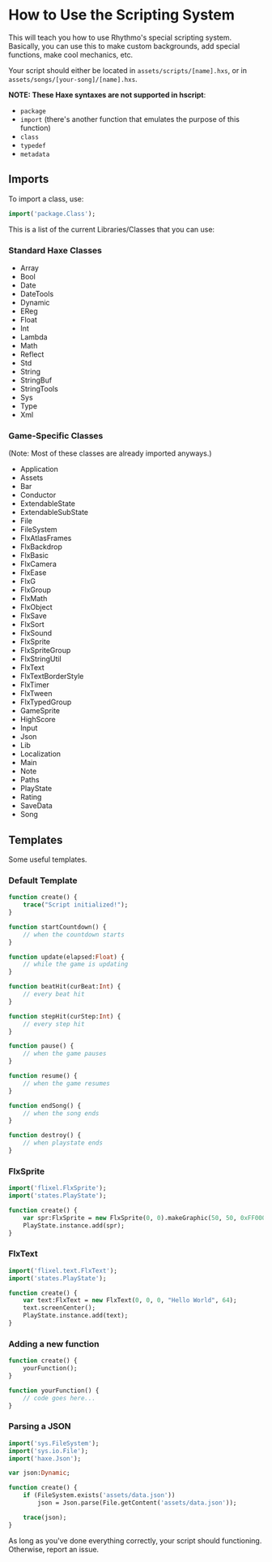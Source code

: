 # How to Use the Scripting System
This will teach you how to use Rhythmo's special scripting system. Basically, you can use this to make custom backgrounds, add special functions, make cool mechanics, etc.

Your script should either be located in `assets/scripts/[name].hxs`, or in `assets/songs/[your-song]/[name].hxs`.

**NOTE: These Haxe syntaxes are not supported in hscript**:
* `package`
* `import` (there's another function that emulates the purpose of this function)
* `class`
* `typedef`
* `metadata`

## Imports
To import a class, use:
```hx
import('package.Class');
```

This is a list of the current Libraries/Classes that you can use:

### Standard Haxe Classes
* Array
* Bool
* Date
* DateTools
* Dynamic
* EReg
* Float
* Int
* Lambda
* Math
* Reflect
* Std
* String
* StringBuf
* StringTools
* Sys
* Type
* Xml

### Game-Specific Classes
(Note: Most of these classes are already imported anyways.)

* Application
* Assets
* Bar
* Conductor
* ExtendableState
* ExtendableSubState
* File
* FileSystem
* FlxAtlasFrames
* FlxBackdrop
* FlxBasic
* FlxCamera
* FlxEase
* FlxG
* FlxGroup
* FlxMath
* FlxObject
* FlxSave
* FlxSort
* FlxSound
* FlxSprite
* FlxSpriteGroup
* FlxStringUtil
* FlxText
* FlxTextBorderStyle
* FlxTimer
* FlxTween
* FlxTypedGroup
* GameSprite
* HighScore
* Input
* Json
* Lib
* Localization
* Main
* Note
* Paths
* PlayState
* Rating
* SaveData
* Song

## Templates
Some useful templates.

### Default Template
```hx
function create() {
    trace("Script initialized!");
}

function startCountdown() {
    // when the countdown starts
}

function update(elapsed:Float) {
    // while the game is updating
}

function beatHit(curBeat:Int) {
    // every beat hit
}

function stepHit(curStep:Int) {
    // every step hit
}

function pause() {
    // when the game pauses
}

function resume() {
    // when the game resumes
}

function endSong() {
    // when the song ends
}

function destroy() {
    // when playstate ends
}
```

### FlxSprite
```hx
import('flixel.FlxSprite');
import('states.PlayState');

function create() {
    var spr:FlxSprite = new FlxSprite(0, 0).makeGraphic(50, 50, 0xFF000000);
    PlayState.instance.add(spr);
}
```

### FlxText
```hx
import('flixel.text.FlxText');
import('states.PlayState');

function create() {
    var text:FlxText = new FlxText(0, 0, 0, "Hello World", 64);
    text.screenCenter();
    PlayState.instance.add(text);
}
```

### Adding a new function
```hx
function create() {
    yourFunction();
}

function yourFunction() {
    // code goes here...
}
```

### Parsing a JSON
```hx
import('sys.FileSystem');
import('sys.io.File');
import('haxe.Json');

var json:Dynamic;

function create() {
    if (FileSystem.exists('assets/data.json'))
        json = Json.parse(File.getContent('assets/data.json'));

    trace(json);
}
```

As long as you've done everything correctly, your script should functioning. Otherwise, report an issue.